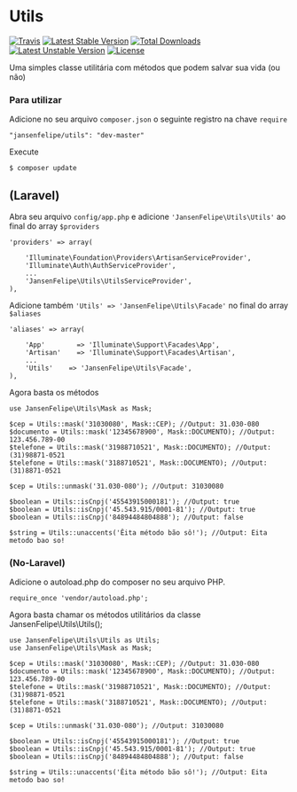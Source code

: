 # Utils

[![Travis](https://travis-ci.org/jansenfelipe/utils.svg?branch=1.0)](https://travis-ci.org/jansenfelipe/utils.svg?branch=1.0)
[![Latest Stable Version](https://poser.pugx.org/jansenfelipe/utils/v/stable.svg)](https://packagist.org/packages/jansenfelipe/utils) [![Total Downloads](https://poser.pugx.org/jansenfelipe/utils/downloads.svg)](https://packagist.org/packages/jansenfelipe/utils) [![Latest Unstable Version](https://poser.pugx.org/jansenfelipe/utils/v/unstable.svg)](https://packagist.org/packages/jansenfelipe/utils) [![License](https://poser.pugx.org/jansenfelipe/utils/license.svg)](https://packagist.org/packages/jansenfelipe/utils)

Uma simples classe utilitária com métodos que podem salvar sua vida (ou não)

### Para utilizar

Adicione no seu arquivo `composer.json` o seguinte registro na chave `require`

    "jansenfelipe/utils": "dev-master"

Execute

    $ composer update

## (Laravel)

Abra seu arquivo `config/app.php` e adicione `'JansenFelipe\Utils\Utils'` ao final do array `$providers`

    'providers' => array(

        'Illuminate\Foundation\Providers\ArtisanServiceProvider',
        'Illuminate\Auth\AuthServiceProvider',
        ...
        'JansenFelipe\Utils\UtilsServiceProvider',
    ),

Adicione também `'Utils' => 'JansenFelipe\Utils\Facade'` no final do array `$aliases`

    'aliases' => array(

        'App'        => 'Illuminate\Support\Facades\App',
        'Artisan'    => 'Illuminate\Support\Facades\Artisan',
        ...
        'Utils'    => 'JansenFelipe\Utils\Facade',
    ),

Agora basta os métodos
    
    use JansenFelipe\Utils\Mask as Mask;

    $cep = Utils::mask('31030080', Mask::CEP); //Output: 31.030-080
    $documento = Utils::mask('12345678900', Mask::DOCUMENTO); //Output: 123.456.789-00
    $telefone = Utils::mask('31988710521', Mask::DOCUMENTO); //Output: (31)98871-0521
    $telefone = Utils::mask('3188710521', Mask::DOCUMENTO); //Output: (31)8871-0521
    
    $cep = Utils::unmask('31.030-080'); //Output: 31030080

    $boolean = Utils::isCnpj('45543915000181'); //Output: true
    $boolean = Utils::isCnpj('45.543.915/0001-81'); //Output: true
    $boolean = Utils::isCnpj('84894484804888'); //Output: false

    $string = Utils::unaccents('Êita método bão sô!'); //Output: Eita metodo bao so!

### (No-Laravel)

Adicione o autoload.php do composer no seu arquivo PHP.

    require_once 'vendor/autoload.php';  

Agora basta chamar os métodos utilitários da classe JansenFelipe\Utils\Utils();

    use JansenFelipe\Utils\Utils as Utils;
    use JansenFelipe\Utils\Mask as Mask;

    $cep = Utils::mask('31030080', Mask::CEP); //Output: 31.030-080
    $documento = Utils::mask('12345678900', Mask::DOCUMENTO); //Output: 123.456.789-00
    $telefone = Utils::mask('31988710521', Mask::DOCUMENTO); //Output: (31)98871-0521
    $telefone = Utils::mask('3188710521', Mask::DOCUMENTO); //Output: (31)8871-0521
    
    $cep = Utils::unmask('31.030-080'); //Output: 31030080

    $boolean = Utils::isCnpj('45543915000181'); //Output: true
    $boolean = Utils::isCnpj('45.543.915/0001-81'); //Output: true
    $boolean = Utils::isCnpj('84894484804888'); //Output: false

    $string = Utils::unaccents('Êita método bão sô!'); //Output: Eita metodo bao so!
